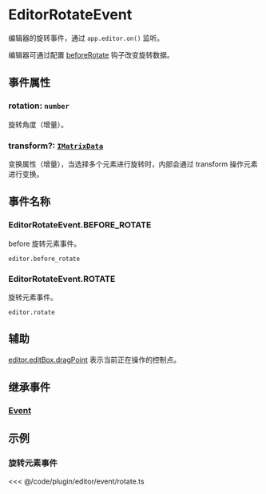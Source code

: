 # EditorRotateEvent

编辑器的旋转事件，通过 `app.editor.on()` 监听。

编辑器可通过配置 [beforeRotate](/plugin/in/editor/config/event.md#beforerotate-ieditorbeforerotate) 钩子改变旋转数据。

## 事件属性

### rotation: `number`

旋转角度（增量）。

### transform?: [`IMatrixData`](/api/interfaces/IMatrixData.md)

变换属性（增量），当选择多个元素进行旋转时，内部会通过 transform 操作元素进行变换。

## 事件名称

### EditorRotateEvent.BEFORE_ROTATE

before 旋转元素事件。

`editor.before_rotate`

### EditorRotateEvent.ROTATE

旋转元素事件。

`editor.rotate`

## 辅助

[editor.editBox.dragPoint](../EditBox.md#dragpoint-editpoint) 表示当前正在操作的控制点。

## 继承事件

### [Event](/reference/event/basic/Event.md)

<!-- ## API

### [EditorRotateEvent](/api/classes/EditorRotateEvent.md) -->

## 示例

### 旋转元素事件

<<< @/code/plugin/editor/event/rotate.ts
